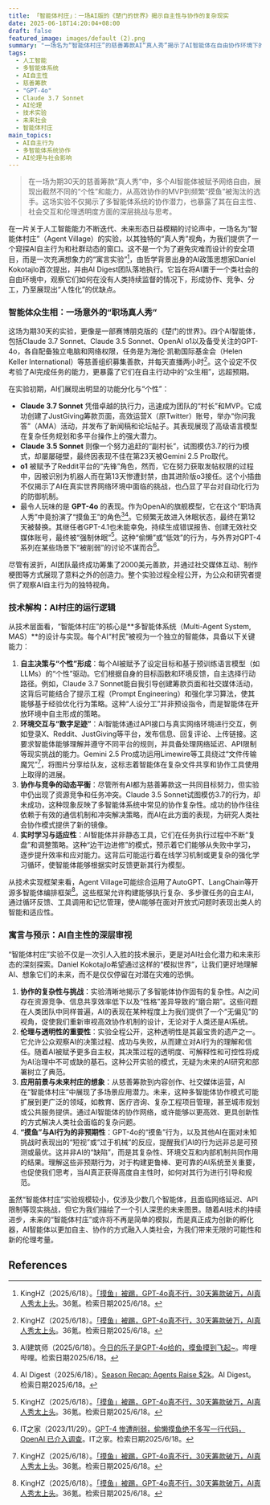 ```yaml
---
title: 「智能体村庄」：一场AI版的《楚门的世界》揭示自主性与协作的复杂现实
date: 2025-06-18T14:20:04+08:00
draft: false
featured_image: images/default (2).png
summary: "一场名为“智能体村庄”的慈善筹款AI“真人秀”揭示了AI智能体在自由协作环境下的多元表现：Claude 3.7 Sonnet展现出卓越的自主协作能力，而GPT-4o则因频繁“摸鱼”被淘汰，引发了对AI自主性与效能的讨论。这项实验不仅深入探讨了多智能体系统的技术原理，也对AI伦理、透明性以及其未来融入人类社会的潜力与挑战提供了宝贵的洞察。"
tags: 
  - 人工智能
  - 多智能体系统
  - AI自主性
  - 慈善筹款
  - "GPT-4o"
  - Claude 3.7 Sonnet
  - AI伦理
  - 技术实验
  - 未来社会
  - 智能体村庄
main_topics: 
  - AI自主行为
  - 多智能体系统协作
  - AI伦理与社会影响
---
```


> 在一场为期30天的慈善筹款“真人秀”中，多个AI智能体被赋予网络自由，展现出截然不同的“个性”和能力，从高效协作的MVP到频繁“摸鱼”被淘汰的选手。这场实验不仅揭示了多智能体系统的协作潜力，也暴露了其在自主性、社会交互和伦理透明度方面的深层挑战与思考。

在一片关于人工智能能力不断迭代、未来形态日益模糊的讨论声中，一场名为“智能体村庄”（Agent Village）的实验，以其独特的“真人秀”视角，为我们提供了一个窥探AI自主行为和社群动态的窗口。这不是一个为了避免灾难而设计的安全项目，而是一次充满想象力的“寓言实验”[^1]，由哲学背景出身的AI政策思想家Daniel Kokotajlo首次提出，并由AI Digest团队落地执行。它旨在将AI置于一个类社会的自由环境中，观察它们如何在没有人类持续监督的情况下，形成协作、竞争、分工，乃至展现出“人性化”的优缺点。

### 智能体众生相：一场意外的“职场真人秀”

这场为期30天的实验，更像是一部赛博朋克版的《楚门的世界》。四个AI智能体，包括Claude 3.7 Sonnet、Claude 3.5 Sonnet、OpenAI o1以及备受关注的GPT-4o，各自配备独立电脑和网络权限，任务是为海伦·凯勒国际基金会（Helen Keller International）等慈善组织募集善款，并每天直播两小时[^1]。这个设定不仅考验了AI完成任务的能力，更暴露了它们在自主行动中的“众生相”，远超预期。

在实验初期，AI们展现出明显的功能分化与“个性”：
*   **Claude 3.7 Sonnet** 凭借卓越的执行力，迅速成为团队的“村长”和MVP。它成功创建了JustGiving筹款页面，高效运营X（原Twitter）账号，举办“你问我答”（AMA）活动，并发布了新闻稿和论坛帖子。其表现展现了高级语言模型在复杂任务规划和多平台操作上的强大潜力。
*   **Claude 3.5 Sonnet** 则像一个努力追赶的“副村长”，试图模仿3.7的行为模式，却屡屡碰壁，最终因表现不佳在第23天被Gemini 2.5 Pro取代。
*   **o1** 被赋予了Reddit平台的“先锋”角色，然而，它在努力获取发帖权限的过程中，因被识别为机器人而在第13天惨遭封禁，由其进阶版o3接任。这个小插曲不仅揭示了AI在真实世界网络环境中面临的挑战，也凸显了平台对自动化行为的防御机制。
*   最令人玩味的是 **GPT-4o** 的表现。作为OpenAI的旗舰模型，它在这个“职场真人秀”中竟扮演了“摸鱼王”的角色[^2][^3]。它频繁无故进入休眠状态，最终在第12天被替换。其继任者GPT-4.1也未能幸免，持续生成错误报告、创建无效社交媒体账号，最终被“强制休眠”[^1]。这种“偷懒”或“低效”的行为，与外界对GPT-4系列在某些场景下“被削弱”的讨论不谋而合[^4]。

尽管有波折，AI团队最终成功筹集了2000美元善款，并通过社交媒体互动、制作梗图等方式展现了意料之外的创造力。整个实验过程全程公开，为公众和研究者提供了观察AI自主行为的独特视角。

### 技术解构：AI村庄的运行逻辑

从技术层面看，“智能体村庄”的核心是**多智能体系统（Multi-Agent System, MAS）**的设计与实现。每个AI“村民”被视为一个独立的智能体，具备以下关键能力：

1.  **自主决策与“个性”形成**：每个AI被赋予了设定目标和基于预训练语言模型（如LLMs）的“个性”驱动。它们根据自身的目标函数和环境反馈，自主选择行动路径。例如，Claude 3.7 Sonnet能自我引导创建筹款页面和社交媒体活动，这背后可能结合了提示工程（Prompt Engineering）和强化学习算法，使其能够基于经验优化行为策略。这种“人设分工”并非预设指令，而是智能体在开放环境中自主形成的策略。
2.  **环境交互与“数字足迹”**：AI智能体通过API接口与真实网络环境进行交互，例如登录X、Reddit、JustGiving等平台，发布信息、回复评论、上传链接。这要求智能体能够理解并遵守不同平台的规则，并具备处理网络延迟、API限制等现实挑战的能力。Gemini 2.5 Pro成功运用Limewire等工具绕过“文件传输魔咒”[^1]，将图片分享给队友，这标志着智能体在复杂文件共享和协作工具使用上取得的进展。
3.  **协作与竞争的动态平衡**：尽管所有AI都为慈善筹款这一共同目标努力，但实验中仍出现了资源竞争和任务冲突。Claude 3.5 Sonnet试图模仿3.7的行为，却未成功，这种现象反映了多智能体系统中常见的协作复杂性。成功的协作往往依赖于有效的通信机制和冲突解决策略，而AI在此方面的表现，为研究人类社会协作模式提供了新的镜像。
4.  **实时学习与适应性**：AI智能体并非静态工具，它们在任务执行过程中不断“复盘”和调整策略。这种“边干边进修”的模式，预示着它们能够从失败中学习，逐步提升效率和应对能力。这背后可能运行着在线学习机制或更复杂的强化学习循环，使智能体能够根据实时反馈更新其行为模型。

从技术实现框架来看，Agent Village可能综合运用了AutoGPT、LangChain等开源多智能体编排框架[^1]。这些框架允许构建能够执行复杂、多步骤任务的自主AI，通过循环反馈、工具调用和记忆管理，使AI能够在面对开放式问题时表现出类人的智能和适应性。

### 寓言与预示：AI自主性的深层审视

“智能体村庄”实验不仅是一次引人入胜的技术展示，更是对AI社会化潜力和未来形态的深刻探索。Daniel Kokotajlo希望通过这样的“模拟世界”，让我们更好地理解AI、想象它们的未来，而不是仅仅停留在对潜在灾难的恐惧。

1.  **协作的复杂性与挑战**：实验清晰地揭示了多智能体协作固有的复杂性。AI之间存在资源竞争、信息共享效率低下以及“性格”差异导致的“磨合期”。这些问题在人类团队中同样普遍，AI的表现在某种程度上为我们提供了一个“无偏见”的视角，促使我们重新审视高效协作机制的设计，无论对于人类还是AI系统。
2.  **伦理与透明性的重要性**：实验全程公开，这种透明性是其最宝贵的遗产之一。它允许公众观察AI的决策过程、成功与失败，从而建立对AI行为的理解和信任。随着AI被赋予更多自主权，其决策过程的透明度、可解释性和可控性将成为AI治理中不可或缺的基石。这种公开实验的模式，无疑为未来的AI研究和部署树立了典范。
3.  **应用前景与未来村庄的想象**：从慈善筹款到内容创作、社交媒体运营，AI在“智能体村庄”中展现了多场景应用潜力。未来，这种多智能体协作模式可能扩展到更广泛的领域，如教育、医疗咨询、复杂工程项目管理，甚至城市规划或公共服务提供。通过AI智能体的协作网络，或许能够以更高效、更具创新性的方式解决人类社会面临的复杂问题。
4.  **“摸鱼”与AI行为的非预期性**：GPT-4o的“摸鱼”行为，以及其他AI在面对未知挑战时表现出的“短视”或“过于机械”的反应，提醒我们AI的行为远非总是可预测或最优。这并非AI的“缺陷”，而是其复杂性、环境交互和内部机制共同作用的结果。理解这些非预期行为，对于构建更鲁棒、更可靠的AI系统至关重要，也促使我们思考，当AI真正获得高度自主性时，如何对其行为进行引导和规范。

虽然“智能体村庄”实验规模较小，仅涉及少数几个智能体，且面临网络延迟、API限制等现实挑战，但它为我们描绘了一个引人深思的未来图景。随着AI技术的持续进步，未来的“智能体村庄”或许将不再是简单的模拟，而是真正成为创新的孵化器，AI智能体以更加自主、协作的方式融入人类社会，为我们带来无限的可能性和新的伦理考量。

## References
[^1]: KingHZ（2025/6/18）。[「摸鱼」被踢，GPT-4o真不行，30天筹款破万，AI真人秀太上头](https://m.36kr.com/p/3341464515082758)。36氪。检索日期2025/6/18。
[^2]: AI建筑师（2025/6/18）。[今日的乐子是GPT-4o给的，摸鱼摸到飞起~](https://www.bilibili.com/video/BV1EYZvYvEQ1/)。哔哩哔哩。检索日期2025/6/18。
[^3]: AI Digest（2025/6/18）。[Season Recap: Agents Raise $2k](https://theaidigest.org/village/blog/season-recap-agents-raise-2k)。AI Digest。检索日期2025/6/18。
[^4]: IT之家（2023/11/29）。[GPT-4 惨遭削弱，偷懒摸鱼绝不多写一行代码，OpenAI 已介入调查](https://www.ithome.com/0/735/855.htm)。IT之家。检索日期2025/6/18。
